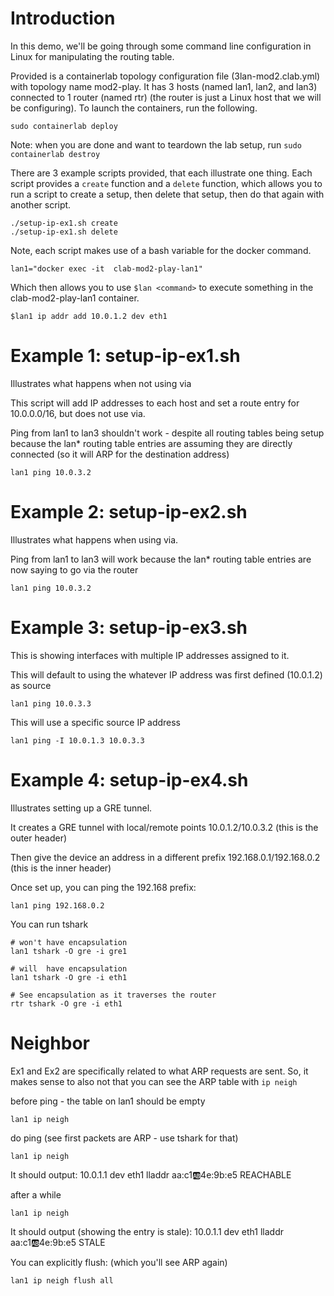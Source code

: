 # Introduction

In this demo, we'll be going through some command line configuration in Linux for manipulating the routing table.  

Provided is a containerlab topology configuration file (3lan-mod2.clab.yml) with topology name mod2-play.  It has 3 hosts (named lan1, lan2, and lan3) connected to 1 router (named rtr) (the router is just a Linux host that we will be configuring).  To launch the containers, run the following.

```
sudo containerlab deploy
```

Note: when you are done and want to teardown the lab setup, run `sudo containerlab destroy`

There are 3 example scripts provided, that each illustrate one thing.  Each script provides a `create` function and a `delete` function, which allows you to run a script to create a setup, then delete that setup, then do that again with another script.

```
./setup-ip-ex1.sh create
./setup-ip-ex1.sh delete
```

Note, each script makes use of a bash variable for the docker command.

```
lan1="docker exec -it  clab-mod2-play-lan1"
```

Which then allows you to use `$lan <command>` to execute something in the clab-mod2-play-lan1 container.

```
$lan1 ip addr add 10.0.1.2 dev eth1
````

# Example 1: setup-ip-ex1.sh 

Illustrates what happens when not using via 

This script will add IP addresses to each host and set a route entry for 10.0.0.0/16, but does not use via.

Ping from lan1 to lan3 shouldn't work - despite all routing tables being setup because the lan* routing table entries are assuming they are directly connected (so it will ARP for the destination address)

```
lan1 ping 10.0.3.2
```

# Example 2: setup-ip-ex2.sh 

Illustrates what happens when using via.

Ping from lan1 to lan3 will work because the lan* routing table entries are now saying to go via the router

```
lan1 ping 10.0.3.2
```

# Example 3: setup-ip-ex3.sh

This is showing interfaces with multiple IP addresses assigned to it.


This will default to using the whatever IP address was first defined (10.0.1.2) as source

```
lan1 ping 10.0.3.3
```

This will use a specific source IP address

```
lan1 ping -I 10.0.1.3 10.0.3.3
```


# Example 4: setup-ip-ex4.sh 


Illustrates setting up a GRE tunnel.  

It creates a GRE tunnel with local/remote points 10.0.1.2/10.0.3.2 (this is the outer header)

Then give the device an address in a different prefix 192.168.0.1/192.168.0.2 (this is the inner header)


Once set up, you can ping the 192.168 prefix:

```
lan1 ping 192.168.0.2
```

You can run tshark

```
# won't have encapsulation
lan1 tshark -O gre -i gre1

# will  have encapsulation
lan1 tshark -O gre -i eth1 

# See encapsulation as it traverses the router
rtr tshark -O gre -i eth1  
```

# Neighbor

Ex1 and Ex2 are specifically related to what ARP requests are sent.  So, it makes sense to also not that you can see the ARP table with `ip neigh`

before ping - the table on lan1 should be empty

````
lan1 ip neigh
````

do ping  (see first packets are ARP - use tshark for that)

```
lan1 ip neigh
```

It should output:   10.0.1.1 dev eth1 lladdr aa:c1:ab:4e:9b:e5 REACHABLE

after a while

```
lan1 ip neigh
```

It should output (showing the entry is stale):    10.0.1.1 dev eth1 lladdr aa:c1:ab:4e:9b:e5 STALE

You can explicitly flush: (which you'll see ARP again)

```
lan1 ip neigh flush all
```

